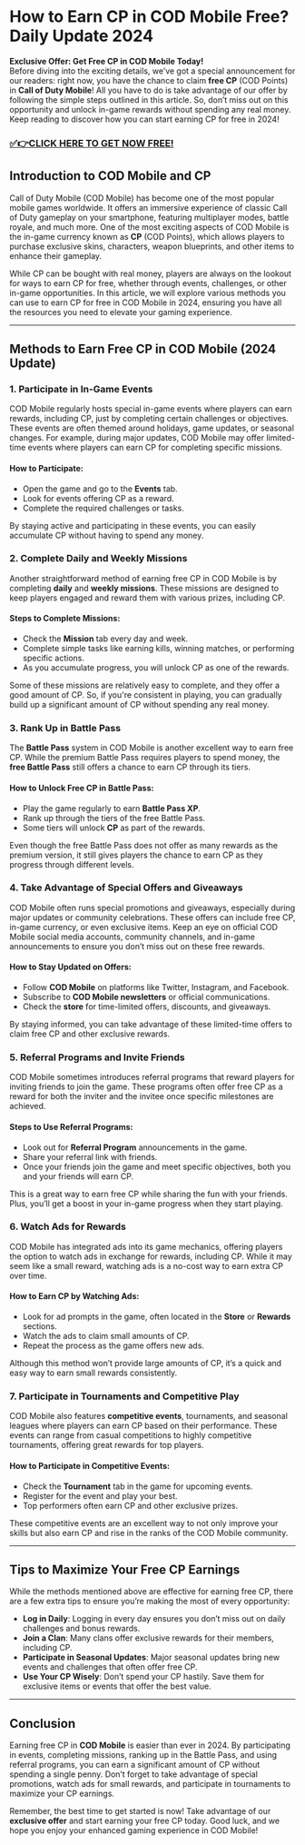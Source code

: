 # How to Earn CP in COD Mobile Free? Daily Update 2024

**Exclusive Offer: Get Free CP in COD Mobile Today!**  
Before diving into the exciting details, we’ve got a special announcement for our readers: right now, you have the chance to claim **free CP** (COD Points) in **Call of Duty Mobile**! All you have to do is take advantage of our offer by following the simple steps outlined in this article. So, don’t miss out on this opportunity and unlock in-game rewards without spending any real money. Keep reading to discover how you can start earning CP for free in 2024!

### [✅👉CLICK HERE TO GET NOW FREE!](https://freeforyou.xyz/call/of/duty/go/)

## Introduction to COD Mobile and CP

Call of Duty Mobile (COD Mobile) has become one of the most popular mobile games worldwide. It offers an immersive experience of classic Call of Duty gameplay on your smartphone, featuring multiplayer modes, battle royale, and much more. One of the most exciting aspects of COD Mobile is the in-game currency known as **CP** (COD Points), which allows players to purchase exclusive skins, characters, weapon blueprints, and other items to enhance their gameplay.

While CP can be bought with real money, players are always on the lookout for ways to earn CP for free, whether through events, challenges, or other in-game opportunities. In this article, we will explore various methods you can use to earn CP for free in COD Mobile in 2024, ensuring you have all the resources you need to elevate your gaming experience.

---

## Methods to Earn Free CP in COD Mobile (2024 Update)

### 1. **Participate in In-Game Events**

COD Mobile regularly hosts special in-game events where players can earn rewards, including CP, just by completing certain challenges or objectives. These events are often themed around holidays, game updates, or seasonal changes. For example, during major updates, COD Mobile may offer limited-time events where players can earn CP for completing specific missions.

#### How to Participate:
- Open the game and go to the **Events** tab.
- Look for events offering CP as a reward.
- Complete the required challenges or tasks.

By staying active and participating in these events, you can easily accumulate CP without having to spend any money.

### 2. **Complete Daily and Weekly Missions**

Another straightforward method of earning free CP in COD Mobile is by completing **daily** and **weekly missions**. These missions are designed to keep players engaged and reward them with various prizes, including CP.

#### Steps to Complete Missions:
- Check the **Mission** tab every day and week.
- Complete simple tasks like earning kills, winning matches, or performing specific actions.
- As you accumulate progress, you will unlock CP as one of the rewards.

Some of these missions are relatively easy to complete, and they offer a good amount of CP. So, if you're consistent in playing, you can gradually build up a significant amount of CP without spending any real money.

### 3. **Rank Up in Battle Pass**

The **Battle Pass** system in COD Mobile is another excellent way to earn free CP. While the premium Battle Pass requires players to spend money, the **free Battle Pass** still offers a chance to earn CP through its tiers.

#### How to Unlock Free CP in Battle Pass:
- Play the game regularly to earn **Battle Pass XP**.
- Rank up through the tiers of the free Battle Pass.
- Some tiers will unlock **CP** as part of the rewards.

Even though the free Battle Pass does not offer as many rewards as the premium version, it still gives players the chance to earn CP as they progress through different levels.

### 4. **Take Advantage of Special Offers and Giveaways**

COD Mobile often runs special promotions and giveaways, especially during major updates or community celebrations. These offers can include free CP, in-game currency, or even exclusive items. Keep an eye on official COD Mobile social media accounts, community channels, and in-game announcements to ensure you don’t miss out on these free rewards.

#### How to Stay Updated on Offers:
- Follow **COD Mobile** on platforms like Twitter, Instagram, and Facebook.
- Subscribe to **COD Mobile newsletters** or official communications.
- Check the **store** for time-limited offers, discounts, and giveaways.

By staying informed, you can take advantage of these limited-time offers to claim free CP and other exclusive rewards.

### 5. **Referral Programs and Invite Friends**

COD Mobile sometimes introduces referral programs that reward players for inviting friends to join the game. These programs often offer free CP as a reward for both the inviter and the invitee once specific milestones are achieved.

#### Steps to Use Referral Programs:
- Look out for **Referral Program** announcements in the game.
- Share your referral link with friends.
- Once your friends join the game and meet specific objectives, both you and your friends will earn CP.

This is a great way to earn free CP while sharing the fun with your friends. Plus, you’ll get a boost in your in-game progress when they start playing.

### 6. **Watch Ads for Rewards**

COD Mobile has integrated ads into its game mechanics, offering players the option to watch ads in exchange for rewards, including CP. While it may seem like a small reward, watching ads is a no-cost way to earn extra CP over time.

#### How to Earn CP by Watching Ads:
- Look for ad prompts in the game, often located in the **Store** or **Rewards** sections.
- Watch the ads to claim small amounts of CP.
- Repeat the process as the game offers new ads.

Although this method won’t provide large amounts of CP, it’s a quick and easy way to earn small rewards consistently.

### 7. **Participate in Tournaments and Competitive Play**

COD Mobile also features **competitive events**, tournaments, and seasonal leagues where players can earn CP based on their performance. These events can range from casual competitions to highly competitive tournaments, offering great rewards for top players.

#### How to Participate in Competitive Events:
- Check the **Tournament** tab in the game for upcoming events.
- Register for the event and play your best.
- Top performers often earn CP and other exclusive prizes.

These competitive events are an excellent way to not only improve your skills but also earn CP and rise in the ranks of the COD Mobile community.

---

## Tips to Maximize Your Free CP Earnings

While the methods mentioned above are effective for earning free CP, there are a few extra tips to ensure you’re making the most of every opportunity:

- **Log in Daily**: Logging in every day ensures you don’t miss out on daily challenges and bonus rewards.
- **Join a Clan**: Many clans offer exclusive rewards for their members, including CP.
- **Participate in Seasonal Updates**: Major seasonal updates bring new events and challenges that often offer free CP.
- **Use Your CP Wisely**: Don’t spend your CP hastily. Save them for exclusive items or events that offer the best value.

---

## Conclusion

Earning free CP in **COD Mobile** is easier than ever in 2024. By participating in events, completing missions, ranking up in the Battle Pass, and using referral programs, you can earn a significant amount of CP without spending a single penny. Don’t forget to take advantage of special promotions, watch ads for small rewards, and participate in tournaments to maximize your CP earnings.

Remember, the best time to get started is now! Take advantage of our **exclusive offer** and start earning your free CP today. Good luck, and we hope you enjoy your enhanced gaming experience in COD Mobile!

